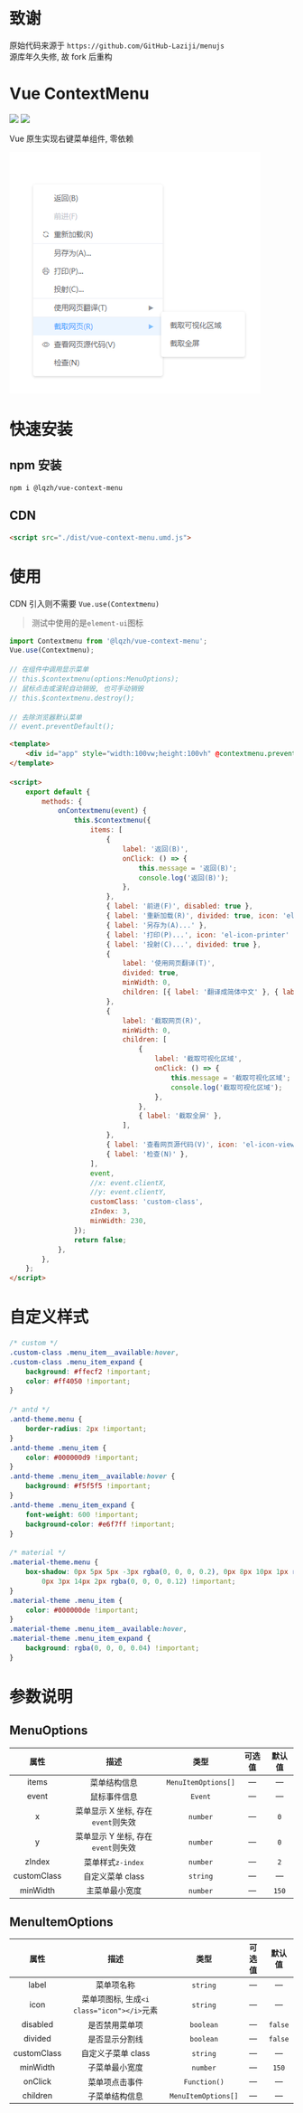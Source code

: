 # 致谢

原始代码来源于 `https://github.com/GitHub-Laziji/menujs` <br/>
源库年久失修, 故 fork 后重构 

# Vue ContextMenu

![](https://img.shields.io/github/languages/top/lqzhgood/vue-context-menu.svg?style=flat)
![](https://img.shields.io/github/stars/lqzhgood/vue-context-menu.svg?style=social)

Vue 原生实现右键菜单组件, 零依赖

![sample](screenshots/sample.png)

# 快速安装

## npm 安装

```
npm i @lqzh/vue-context-menu
```

## CDN

```html
<script src="./dist/vue-context-menu.umd.js">
```

# 使用

CDN 引入则不需要 `Vue.use(Contextmenu)`

> 测试中使用的是`element-ui`图标

```js
import Contextmenu from '@lqzh/vue-context-menu';
Vue.use(Contextmenu);

// 在组件中调用显示菜单
// this.$contextmenu(options:MenuOptions);
// 鼠标点击或滚轮自动销毁, 也可手动销毁
// this.$contextmenu.destroy();

// 去除浏览器默认菜单
// event.preventDefault();
```

```html
<template>
    <div id="app" style="width:100vw;height:100vh" @contextmenu.prevent="onContextmenu"></div>
</template>

<script>
    export default {
        methods: {
            onContextmenu(event) {
                this.$contextmenu({
                    items: [
                        {
                            label: '返回(B)',
                            onClick: () => {
                                this.message = '返回(B)';
                                console.log('返回(B)');
                            },
                        },
                        { label: '前进(F)', disabled: true },
                        { label: '重新加载(R)', divided: true, icon: 'el-icon-refresh' },
                        { label: '另存为(A)...' },
                        { label: '打印(P)...', icon: 'el-icon-printer' },
                        { label: '投射(C)...', divided: true },
                        {
                            label: '使用网页翻译(T)',
                            divided: true,
                            minWidth: 0,
                            children: [{ label: '翻译成简体中文' }, { label: '翻译成繁体中文' }],
                        },
                        {
                            label: '截取网页(R)',
                            minWidth: 0,
                            children: [
                                {
                                    label: '截取可视化区域',
                                    onClick: () => {
                                        this.message = '截取可视化区域';
                                        console.log('截取可视化区域');
                                    },
                                },
                                { label: '截取全屏' },
                            ],
                        },
                        { label: '查看网页源代码(V)', icon: 'el-icon-view' },
                        { label: '检查(N)' },
                    ],
                    event,
                    //x: event.clientX,
                    //y: event.clientY,
                    customClass: 'custom-class',
                    zIndex: 3,
                    minWidth: 230,
                });
                return false;
            },
        },
    };
</script>
```

# 自定义样式

```css
/* custom */
.custom-class .menu_item__available:hover,
.custom-class .menu_item_expand {
    background: #ffecf2 !important;
    color: #ff4050 !important;
}

/* antd */
.antd-theme.menu {
    border-radius: 2px !important;
}
.antd-theme .menu_item {
    color: #000000d9 !important;
}
.antd-theme .menu_item__available:hover {
    background: #f5f5f5 !important;
}
.antd-theme .menu_item_expand {
    font-weight: 600 !important;
    background-color: #e6f7ff !important;
}

/* material */
.material-theme.menu {
    box-shadow: 0px 5px 5px -3px rgba(0, 0, 0, 0.2), 0px 8px 10px 1px rgba(0, 0, 0, 0.14),
        0px 3px 14px 2px rgba(0, 0, 0, 0.12) !important;
}
.material-theme .menu_item {
    color: #000000de !important;
}
.material-theme .menu_item__available:hover,
.material-theme .menu_item_expand {
    background: rgba(0, 0, 0, 0.04) !important;
}
```

# 参数说明

## MenuOptions

|    属性     |                描述                |        类型         | 可选值 | 默认值 |
| :---------: | :--------------------------------: | :-----------------: | :----: | :----: |
|    items    |            菜单结构信息            | `MenuItemOptions[]` |   —    |   —    |
|    event    |            鼠标事件信息            |       `Event`       |   —    |   —    |
|      x      | 菜单显示 X 坐标, 存在`event`则失效 |      `number`       |   —    |  `0`   |
|      y      | 菜单显示 Y 坐标, 存在`event`则失效 |      `number`       |   —    |  `0`   |
|   zIndex    |         菜单样式`z-index`          |      `number`       |   —    |  `2`   |
| customClass |          自定义菜单 class          |      `string`       |   —    |   —    |
|  minWidth   |           主菜单最小宽度           |      `number`       |   —    | `150`  |

## MenuItemOptions

|    属性     |                    描述                    |        类型         | 可选值 | 默认值  |
| :---------: | :----------------------------------------: | :-----------------: | :----: | :-----: |
|    label    |                 菜单项名称                 |      `string`       |   —    |    —    |
|    icon     | 菜单项图标, 生成`<i class="icon"></i>`元素 |      `string`       |   —    |    —    |
|  disabled   |               是否禁用菜单项               |      `boolean`      |   —    | `false` |
|   divided   |               是否显示分割线               |      `boolean`      |   —    | `false` |
| customClass |             自定义子菜单 class             |      `string`       |   —    |    —    |
|  minWidth   |               子菜单最小宽度               |      `number`       |   —    |  `150`  |
|   onClick   |               菜单项点击事件               |    `Function()`     |   —    |    —    |
|  children   |               子菜单结构信息               | `MenuItemOptions[]` |   —    |    —    |
